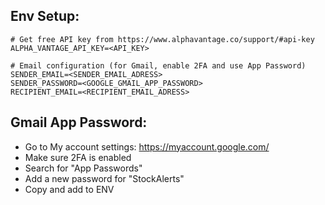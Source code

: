 ## Env Setup:

```
# Get free API key from https://www.alphavantage.co/support/#api-key
ALPHA_VANTAGE_API_KEY=<API_KEY>

# Email configuration (for Gmail, enable 2FA and use App Password)
SENDER_EMAIL=<SENDER_EMAIL_ADRESS>
SENDER_PASSWORD=<GOOGLE_GMAIL_APP_PASSWORD>
RECIPIENT_EMAIL=<RECIPIENT_EMAIL_ADRESS>
```

## Gmail App Password:

* Go to My account settings: https://myaccount.google.com/
* Make sure 2FA is enabled
* Search for "App Passwords"
* Add a new password for "StockAlerts"
* Copy and add to ENV